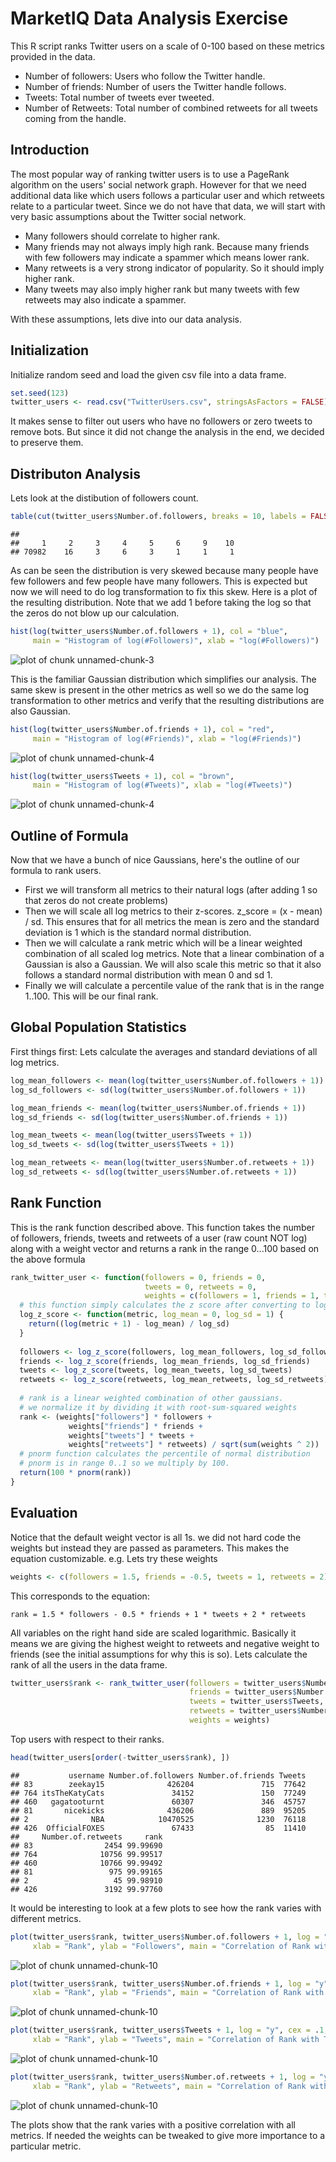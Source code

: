 # MarketIQ Data Analysis Exercise #
This R script ranks Twitter users on a scale of 0-100 based on these metrics provided in the data.
* Number of followers: Users who follow the Twitter handle.
* Number of friends: Number of users the Twitter handle follows.
* Tweets: Total number of tweets ever tweeted.
* Number of Retweets: Total number of combined retweets for all tweets coming from the handle.

## Introduction ##
The most popular way of ranking twitter users is to use a PageRank algorithm on the users' social network graph. 
However for that we need additional data like which users follows a particular user and which retweets relate to a particular tweet.
Since we do not have that data, we will start with very basic assumptions about the Twitter social network.
* Many followers should correlate to higher rank. 
* Many friends may not always imply high rank. Because many friends with few followers may indicate a spammer 
  which means lower rank.
* Many retweets is a very strong indicator of popularity. So it should imply higher rank.
* Many tweets may also imply higher rank but many tweets with few retweets may also indicate a spammer.

With these assumptions, lets dive into our data analysis.
## Initialization ##
Initialize random seed and load the given csv file into a data frame.


```r
set.seed(123)
twitter_users <- read.csv("TwitterUsers.csv", stringsAsFactors = FALSE)
```

It makes sense to filter out users who have no followers or zero tweets to remove bots.
But since it did not change the analysis in the end, we decided to preserve them.
## Distributon Analysis ##
Lets look at the distibution of followers count.


```r
table(cut(twitter_users$Number.of.followers, breaks = 10, labels = FALSE))
```

```
## 
##     1     2     3     4     5     6     9    10 
## 70982    16     3     6     3     1     1     1
```

As can be seen the distribution is very skewed because many people have few followers and 
few people have many followers. This is expected but now we will need to do log transformation
to fix this skew. Here is a plot of the resulting distribution. Note that we add 1 before taking the log
so that the zeros do not blow up our calculation.


```r
hist(log(twitter_users$Number.of.followers + 1), col = "blue", 
     main = "Histogram of log(#Followers)", xlab = "log(#Followers)")
```

![plot of chunk unnamed-chunk-3](figure/unnamed-chunk-3-1.png) 

This is the familiar Gaussian distribution which simplifies our analysis.
The same skew is present in the other metrics as well so we do the same log transformation to other metrics 
and verify that the resulting distributions are also Gaussian.


```r
hist(log(twitter_users$Number.of.friends + 1), col = "red", 
     main = "Histogram of log(#Friends)", xlab = "log(#Friends)")
```

![plot of chunk unnamed-chunk-4](figure/unnamed-chunk-4-1.png) 

```r
hist(log(twitter_users$Tweets + 1), col = "brown", 
     main = "Histogram of log(#Tweets)", xlab = "log(#Tweets)")
```

![plot of chunk unnamed-chunk-4](figure/unnamed-chunk-4-2.png) 

## Outline of Formula ##
Now that we have a bunch of nice Gaussians, here's the outline of our formula to rank users.
* First we will transform all metrics to their natural logs (after adding 1 so that zeros do not create problems)
* Then we will scale all log metrics to their z-scores. z_score = (x - mean) / sd. This ensures that for all
  metrics the mean is zero and the standard deviation is 1 which is the standard normal distribution.
* Then we will calculate a rank metric which will be a linear weighted combination of all scaled log metrics.
  Note that a linear combination of a Gaussian is also a Gaussian. We will also scale this metric so that it also
  follows a standard normal distribution with mean 0 and sd 1.
* Finally we will calculate a percentile value of the rank that is in the range 1..100. This will be our final rank.

## Global Population Statistics ##
First things first: Lets calculate the averages and standard deviations of all log metrics.


```r
log_mean_followers <- mean(log(twitter_users$Number.of.followers + 1))
log_sd_followers <- sd(log(twitter_users$Number.of.followers + 1))

log_mean_friends <- mean(log(twitter_users$Number.of.friends + 1))
log_sd_friends <- sd(log(twitter_users$Number.of.friends + 1))

log_mean_tweets <- mean(log(twitter_users$Tweets + 1))
log_sd_tweets <- sd(log(twitter_users$Tweets + 1))

log_mean_retweets <- mean(log(twitter_users$Number.of.retweets + 1))
log_sd_retweets <- sd(log(twitter_users$Number.of.retweets + 1))
```

## Rank Function ##
This is the rank function described above.
This function takes the number of followers, friends, tweets and retweets of a user (raw count NOT log)
along with a weight vector and returns a rank in the range 0...100 based on the above formula


```r
rank_twitter_user <- function(followers = 0, friends = 0, 
                              tweets = 0, retweets = 0, 
                              weights = c(followers = 1, friends = 1, tweets = 1, retweets = 1)) {
  # this function simply calculates the z score after converting to log scale.
  log_z_score <- function(metric, log_mean = 0, log_sd = 1) {
    return((log(metric + 1) - log_mean) / log_sd)
  }
  
  followers <- log_z_score(followers, log_mean_followers, log_sd_followers)
  friends <- log_z_score(friends, log_mean_friends, log_sd_friends)
  tweets <- log_z_score(tweets, log_mean_tweets, log_sd_tweets)
  retweets <- log_z_score(retweets, log_mean_retweets, log_sd_retweets)
  
  # rank is a linear weighted combination of other gaussians.
  # we normalize it by dividing it with root-sum-squared weights
  rank <- (weights["followers"] * followers + 
             weights["friends"] * friends + 
             weights["tweets"] * tweets +
             weights["retweets"] * retweets) / sqrt(sum(weights ^ 2))
  # pnorm function calculates the percentile of normal distribution
  # pnorm is in range 0..1 so we multiply by 100.
  return(100 * pnorm(rank)) 
}
```

## Evaluation ##
Notice that the default weight vector is all 1s. we did not hard code the weights but instead they are passed as parameters. 
This makes the equation customizable. e.g. Lets try these weights


```r
weights <- c(followers = 1.5, friends = -0.5, tweets = 1, retweets = 2)
```

This corresponds to the equation:

`rank = 1.5 * followers - 0.5 * friends + 1 * tweets + 2 * retweets`

All variables on the right hand side are scaled logarithmic. Basically it means we are giving the highest weight to retweets
and negative weight to friends (see the initial assumptions for why this is so).
Lets calculate the rank of all the users in the data frame.


```r
twitter_users$rank <- rank_twitter_user(followers = twitter_users$Number.of.followers,
                                        friends = twitter_users$Number.of.friends,
                                        tweets = twitter_users$Tweets,
                                        retweets = twitter_users$Number.of.retweets,
                                        weights = weights)
```

Top users with respect to their ranks.


```r
head(twitter_users[order(-twitter_users$rank), ])
```

```
##           username Number.of.followers Number.of.friends Tweets
## 83        zeekay15              426204               715  77642
## 764 itsTheKatyCats               34152               150  77249
## 460   gagatooturnt               60307               346  45757
## 81       nicekicks              436206               889  95205
## 2              NBA            10470525              1230  76118
## 426  OfficialFOXES               67433                85  11410
##     Number.of.retweets     rank
## 83                2454 99.99690
## 764              10756 99.99517
## 460              10766 99.99492
## 81                 975 99.99165
## 2                   45 99.98910
## 426               3192 99.97760
```

It would be interesting to look at a few plots to see how the rank varies with different metrics.


```r
plot(twitter_users$rank, twitter_users$Number.of.followers + 1, log = "y", cex = .1, col = "blue", 
     xlab = "Rank", ylab = "Followers", main = "Correlation of Rank with Followers")
```

![plot of chunk unnamed-chunk-10](figure/unnamed-chunk-10-1.png) 

```r
plot(twitter_users$rank, twitter_users$Number.of.friends + 1, log = "y", cex = .1, col = "red", 
     xlab = "Rank", ylab = "Friends", main = "Correlation of Rank with Friends")
```

![plot of chunk unnamed-chunk-10](figure/unnamed-chunk-10-2.png) 

```r
plot(twitter_users$rank, twitter_users$Tweets + 1, log = "y", cex = .1, col = "brown",
     xlab = "Rank", ylab = "Tweets", main = "Correlation of Rank with Tweets")
```

![plot of chunk unnamed-chunk-10](figure/unnamed-chunk-10-3.png) 

```r
plot(twitter_users$rank, twitter_users$Number.of.retweets + 1, log = "y", cex = .1, col = "green", 
     xlab = "Rank", ylab = "Retweets", main = "Correlation of Rank with Retweets")
```

![plot of chunk unnamed-chunk-10](figure/unnamed-chunk-10-4.png) 

The plots show that the rank varies with a positive correlation with all metrics. If needed the weights can be tweaked
to give more importance to a particular metric. 
